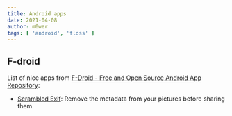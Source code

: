 ```yaml
---
title: Android apps
date: 2021-04-08
author: m0wer
tags: [ 'android', 'floss' ]
---
```


## F-droid

List of nice apps from [F-Droid - Free and Open Source Android App Repository](https://www.f-droid.org/):

* [Scrambled Exif](https://f-droid.org/en/packages/com.jarsilio.android.scrambledeggsif/): Remove the metadata from your pictures before sharing them.

